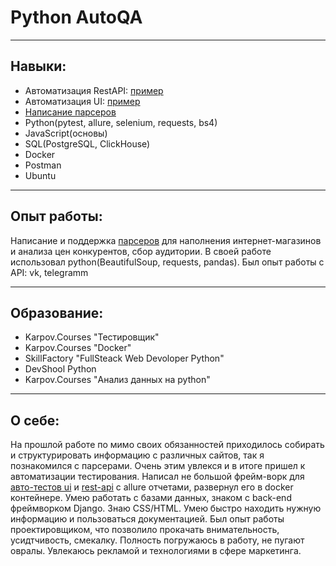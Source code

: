 # Python AutoQA 
---
## Навыки:
+ Автоматизация RestAPI: [пример](https://github.com/artemgrinev/testAPI "Автотест API сайта dummyapi.io")
+ Автоматизация UI: [пример](https://github.com/artemgrinev/demoqa_UI_autotest "Автотест Ui сайта demoqa.com")
+ [Написание парсеров](https://github.com/artemgrinev/products_market_parser)
+ Python(pytest, allure, selenium, requests, bs4)
+ JavaScript(основы)
+ SQL(PostgreSQL, ClickHouse)
+ Docker
+ Postman
+ Ubuntu
---
## Опыт работы:
Написание и поддержка [парсеров](https://github.com/artemgrinev/products_market_parser "Искуственный пример парсера для магазинов окей и Перекресток") для наполнения интернет-магазинов и анализа цен конкурентов, сбор аудитории. В своей работе использовал python(BeautifulSoup, requests, pandas). Был опыт работы с API: vk, telegramm

---
## Образование:
+ Karpov.Courses "Тестировщик"
+ Karpov.Courses "Docker"
+ SkillFactory "FullSteack Web Devoloper Python"
+ DevShool Python
+ Karpov.Courses "Анализ данных на python"

---
## О себе:
На прошлой работе по мимо своих обязанностей приходилось собирать и структурировать информацию с различных сайтов, так я познакомился с парсерами. Очень этим увлекся и в итоге пришел к автоматизации тестирования. Написал не большой фрейм-ворк для [авто-тестов ui](https://github.com/artemgrinev/testAPI "Автотест API сайта dummyapi.io") и [rest-api](https://github.com/artemgrinev/demoqa_UI_autotest "Автотест Ui сайта demoqa.com") с allure отчетами, развернул его в docker контейнере. Умею работать с базами данных, знаком с back-end фреймворком Django. Знаю CSS/HTML. Умею быстро находить нужную информацию и пользоваться документацией.
Был опыт работы проектировщиком, что позволило прокачать внимательность, усидтчивость, смекалку. 
Полность погружаюсь в работу, не пугают овралы.
Увлекаюсь рекламой и технологиями в сфере маркетинга.
